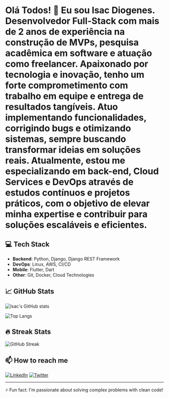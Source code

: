 # Olá Todos! 👋 Eu sou Isac Diogenes. Desenvolvedor Full-Stack com mais de 2 anos de experiência na construção de MVPs, pesquisa acadêmica em software e atuação como freelancer. Apaixonado por tecnologia e inovação, tenho um forte comprometimento com trabalho em equipe e entrega de resultados tangíveis. Atuo implementando funcionalidades, corrigindo bugs e otimizando sistemas, sempre buscando transformar ideias em soluções reais. Atualmente, estou me especializando em back-end, Cloud Services e DevOps através de estudos contínuos e projetos práticos, com o objetivo de elevar minha expertise e contribuir para soluções escaláveis e eficientes.

## 💻 Tech Stack

- **Backend**: Python, Django, Django REST Framework
- **DevOps**: Linux, AWS, CI/CD
- **Mobile**: Flutter, Dart
- **Other**: Git, Docker, Cloud Technologies

## 📈 GitHub Stats

![Isac's GitHub stats](https://github-readme-stats.vercel.app/api?username=Isac001&show_icons=true&theme=radical)

![Top Langs](https://github-readme-stats.vercel.app/api/top-langs/?username=Isac001&layout=compact&theme=radical)

## 🔥 Streak Stats

![GitHub Streak](https://github-readme-streak-stats.herokuapp.com/?user=Isac001&theme=radical)

## 📫 How to reach me
[![LinkedIn](https://img.shields.io/badge/LinkedIn-0077B5?style=for-the-badge&logo=linkedin&logoColor=white)](https://www.linkedin.com/in/yourprofile/)
[![Twitter](https://img.shields.io/badge/Twitter-1DA1F2?style=for-the-badge&logo=twitter&logoColor=white)](https://twitter.com/yourhandle)

---

⚡ Fun fact: I'm passionate about solving complex problems with clean code!
